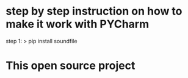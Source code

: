 # step by step instruction on how to make it work with PYCharm

step 1: > pip install soundfile
# This open source project
